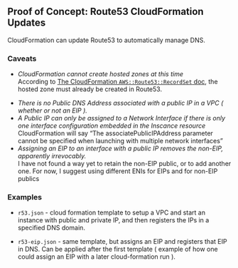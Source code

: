 ## Proof of Concept: Route53 CloudFormation Updates

CloudFormation can update Route53 to automatically manage DNS.

### Caveats
<ul>
<li><p><em>CloudFormation cannot create hosted zones at this time</em><br/>
    According to <a href='http://docs.aws.amazon.com/AWSCloudFormation/latest/UserGuide/aws-properties-route53-recordset.html'>The CloudFormation <code>AWS::Route53::RecordSet</code> doc</a>, the hosted zone must already be created in Route53.
</li>
<li>
    <em>There is no Public DNS Address associated with a public IP in a VPC ( whether or not an EIP ).  </em>
</li>
<li>
    <em>A Public IP can only be assigned to a Network Interface if there is only one interface configuration embedded in the Inscance resource</em><br />
    CloudFormation will say <q>The associatePublicIPAddress parameter cannot be specified when launching with multiple network interfaces</q>
    </li>
    <li>
    <em>Assigning an EIP to an interface with a public IP removes the non-EIP, apparently irrevocably. </em>
    <br />
    I have not found a way yet to retain the non-EIP public, or to add another one.  For now, I suggest using different 
    ENIs for EIPs and for non-EIP publics  
    </li>
</ul>

### Examples

* `r53.json` - cloud formation template to setup a VPC and start an instance with public and private IP, and then registers the IPs in a specified DNS domain.

* `r53-eip.json` - same template, but assigns an EIP and registers that EIP in DNS.  Can be applied after the first template ( example of how one could assign an EIP with a later cloud-formation run ).
